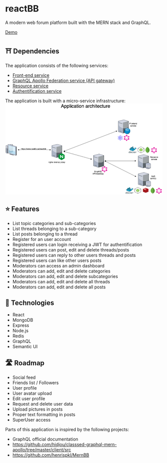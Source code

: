# reactBB
A modern web forum platform built with the MERN stack and GraphQL. 

[Demo](https://rawdin.se/reactbb/)

## ⛩️ Dependencies
The application consists of the following services: 
- [Front-end service](https://github.com/perrawd/reactbb-frontend-service)
- [GraphQL Apollo Federation service (API gateway)](https://github.com/perrawd/reactBB-graphql-service)
- [Resource service](https://github.com/perrawd/reactBB-resource-service)
- [Authentification service](https://github.com/perrawd/reactbb-auth-service)

The application is built with a micro-service infrastructure:
![Architecture](architecture.png)


## ⭐ Features
- List topic categories and sub-categories
- List threads belonging to a sub-category
- List posts belonging to a thread
- Register for an user account
- Registered users can login receiving a JWT for authentification
- Registered users can post, edit and delete threads/posts
- Registered users can reply to other users threads and posts
- Registered users can like other users posts
- Moderators can access an admin dashboard
- Moderators can add, edit and delete categories
- Moderators can add, edit and delete subcategories
- Moderators can add, edit and delete all threads
- Moderators can add, edit and delete all posts

## 🚀 Technologies
- React
- MongoDB
- Express
- Node.js
- Redis
- GraphQL
- Semantic UI

## 🛣️ Roadmap
- Social feed
- Friends list / Followers
- User profile
- User avatar upload
- Edit user profile
- Request and delete user data
- Upload pictures in posts
- Proper text formatting in posts
- SuperUser access

Parts of this application is inspired by the following projects:
- GraphQL official documentation
- https://github.com/hidjou/classsed-graphql-mern-apollo/tree/master/client/src
- https://github.com/henrispkl/MernBB
